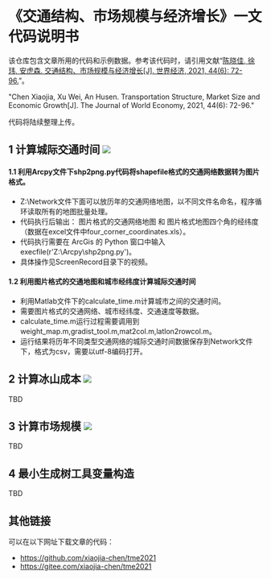 # 《交通结构、市场规模与经济增长》一文代码说明书

该仓库包含文章所用的代码和示例数据。参考该代码时，请引用文献“[陈晓佳, 徐玮, 安虎森. 交通结构、市场规模与经济增长[J]. 世界经济, 2021, 44(6): 72-96.](https://manu30.magtech.com.cn/sjjj/CN/article/downloadArticleFile.do?attachType=PDF&id=680)”。

"Chen Xiaojia, Xu Wei, An Husen. Transportation Structure, Market Size and Economic Growth[J]. The Journal of World Economy, 2021, 44(6): 72-96."

代码将陆续整理上传。

## 1 计算城际交通时间 ![](http://latex.codecogs.com/svg.latex?T_{ijt}^m)

#### 1.1 利用Arcpy文件下shp2png.py代码将shapefile格式的交通网络数据转为图片格式。
* Z:\Network文件下面可以放历年的交通网络地图，以不同文件名命名，程序循环读取所有的地图批量处理。
* 代码执行后输出： 图片格式的交通网络地图 和 图片格式地图四个角的经纬度（数据在excel文件中four_corner_coordinates.xls）。
* 代码执行需要在 ArcGis 的 Python 窗口中输入 execfile(r'Z:\Arcpy\shp2png.py')。
* 具体操作见ScreenRecord目录下的视频。

#### 1.2 利用图片格式的交通地图和城市经纬度计算城际交通时间
* 利用Matlab文件下的calculate_time.m计算城市之间的交通时间。
* 需要图片格式的交通网络、城市经纬度、交通速度等数据。
* calculate_time.m运行过程需要调用到weight_map.m,gradist_tool.m,mat2col.m,latlon2rowcol.m。
* 运行结果将历年不同类型交通网络的城际交通时间数据保存到Network文件下，格式为csv，需要以utf-8编码打开。

## 2 计算冰山成本 ![](http://latex.codecogs.com/svg.latex?tau_{it})

TBD

## 3 计算市场规模 ![](http://latex.codecogs.com/svg.latex?MS_{it})

TBD
## 4 最小生成树工具变量构造
TBD
## 其他链接 
可以在以下网址下载文章的代码：
* https://github.com/xiaojia-chen/tme2021
* https://gitee.com/xiaojia-chen/tme2021
